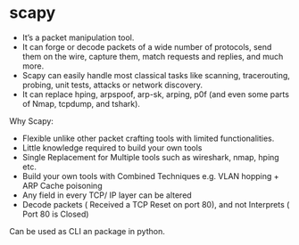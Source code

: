 # scapy

- It’s a packet manipulation tool.
- It can forge or decode packets of a wide number of protocols, send them on the wire, capture them, match requests and replies, and much more.
- Scapy can easily handle most classical tasks like scanning, tracerouting, probing, unit tests, attacks or network discovery.
- It can replace hping, arpspoof, arp-sk, arping, p0f (and even some parts of Nmap, tcpdump, and tshark).

Why Scapy:

- Flexible unlike other packet crafting tools with limited functionalities.
- Little knowledge required to build your own tools
- Single Replacement for Multiple tools such as wireshark, nmap, hping etc.
- Build your own tools with Combined Techniques e.g. VLAN hopping + ARP Cache poisoning
- Any field in every TCP/ IP layer can be altered
- Decode packets ( Received a TCP Reset on port 80), and not Interprets ( Port 80 is Closed)

Can be used as CLI an package in python.